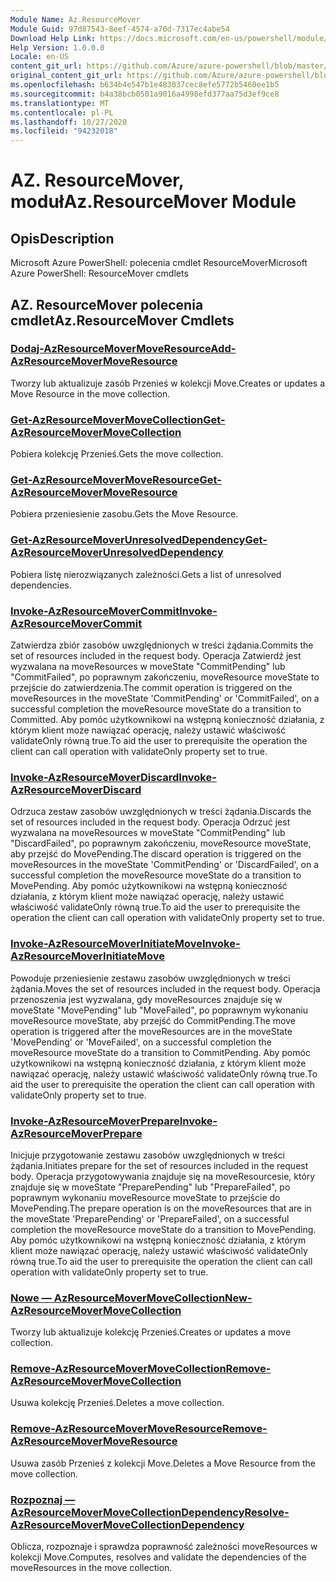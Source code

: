 ```yaml
---
Module Name: Az.ResourceMover
Module Guid: 97d87543-8eef-4574-a70d-7317ec4abe54
Download Help Link: https://docs.microsoft.com/en-us/powershell/module/az.resourcemover
Help Version: 1.0.0.0
Locale: en-US
content_git_url: https://github.com/Azure/azure-powershell/blob/master/src/ResourceMover/help/Az.ResourceMover.md
original_content_git_url: https://github.com/Azure/azure-powershell/blob/master/src/ResourceMover/help/Az.ResourceMover.md
ms.openlocfilehash: b634b4e547b1e483037cec8efe5772b5460ee1b5
ms.sourcegitcommit: b4a38bcb0501a9016a4998efd377aa75d3ef9ce8
ms.translationtype: MT
ms.contentlocale: pl-PL
ms.lasthandoff: 10/27/2020
ms.locfileid: "94232018"
---
```

# <span data-ttu-id="3f66f-101">AZ. ResourceMover, moduł</span><span class="sxs-lookup"><span data-stu-id="3f66f-101">Az.ResourceMover Module</span></span>
## <span data-ttu-id="3f66f-102">Opis</span><span class="sxs-lookup"><span data-stu-id="3f66f-102">Description</span></span>
<span data-ttu-id="3f66f-103">Microsoft Azure PowerShell: polecenia cmdlet ResourceMover</span><span class="sxs-lookup"><span data-stu-id="3f66f-103">Microsoft Azure PowerShell: ResourceMover cmdlets</span></span>

## <span data-ttu-id="3f66f-104">AZ. ResourceMover polecenia cmdlet</span><span class="sxs-lookup"><span data-stu-id="3f66f-104">Az.ResourceMover Cmdlets</span></span>
### [<span data-ttu-id="3f66f-105">Dodaj-AzResourceMoverMoveResource</span><span class="sxs-lookup"><span data-stu-id="3f66f-105">Add-AzResourceMoverMoveResource</span></span>](Add-AzResourceMoverMoveResource.md)
<span data-ttu-id="3f66f-106">Tworzy lub aktualizuje zasób Przenieś w kolekcji Move.</span><span class="sxs-lookup"><span data-stu-id="3f66f-106">Creates or updates a Move Resource in the move collection.</span></span>

### [<span data-ttu-id="3f66f-107">Get-AzResourceMoverMoveCollection</span><span class="sxs-lookup"><span data-stu-id="3f66f-107">Get-AzResourceMoverMoveCollection</span></span>](Get-AzResourceMoverMoveCollection.md)
<span data-ttu-id="3f66f-108">Pobiera kolekcję Przenieś.</span><span class="sxs-lookup"><span data-stu-id="3f66f-108">Gets the move collection.</span></span>

### [<span data-ttu-id="3f66f-109">Get-AzResourceMoverMoveResource</span><span class="sxs-lookup"><span data-stu-id="3f66f-109">Get-AzResourceMoverMoveResource</span></span>](Get-AzResourceMoverMoveResource.md)
<span data-ttu-id="3f66f-110">Pobiera przeniesienie zasobu.</span><span class="sxs-lookup"><span data-stu-id="3f66f-110">Gets the Move Resource.</span></span>

### [<span data-ttu-id="3f66f-111">Get-AzResourceMoverUnresolvedDependency</span><span class="sxs-lookup"><span data-stu-id="3f66f-111">Get-AzResourceMoverUnresolvedDependency</span></span>](Get-AzResourceMoverUnresolvedDependency.md)
<span data-ttu-id="3f66f-112">Pobiera listę nierozwiązanych zależności.</span><span class="sxs-lookup"><span data-stu-id="3f66f-112">Gets a list of unresolved dependencies.</span></span>

### [<span data-ttu-id="3f66f-113">Invoke-AzResourceMoverCommit</span><span class="sxs-lookup"><span data-stu-id="3f66f-113">Invoke-AzResourceMoverCommit</span></span>](Invoke-AzResourceMoverCommit.md)
<span data-ttu-id="3f66f-114">Zatwierdza zbiór zasobów uwzględnionych w treści żądania.</span><span class="sxs-lookup"><span data-stu-id="3f66f-114">Commits the set of resources included in the request body.</span></span>
<span data-ttu-id="3f66f-115">Operacja Zatwierdź jest wyzwalana na moveResources w moveState "CommitPending" lub "CommitFailed", po poprawnym zakończeniu, moveResource moveState to przejście do zatwierdzenia.</span><span class="sxs-lookup"><span data-stu-id="3f66f-115">The commit operation is triggered on the moveResources in the moveState 'CommitPending' or 'CommitFailed', on a successful completion the moveResource moveState do a transition to Committed.</span></span>
<span data-ttu-id="3f66f-116">Aby pomóc użytkownikowi na wstępną konieczność działania, z którym klient może nawiązać operację, należy ustawić właściwość validateOnly równą true.</span><span class="sxs-lookup"><span data-stu-id="3f66f-116">To aid the user to prerequisite the operation the client can call operation with validateOnly property set to true.</span></span>

### [<span data-ttu-id="3f66f-117">Invoke-AzResourceMoverDiscard</span><span class="sxs-lookup"><span data-stu-id="3f66f-117">Invoke-AzResourceMoverDiscard</span></span>](Invoke-AzResourceMoverDiscard.md)
<span data-ttu-id="3f66f-118">Odrzuca zestaw zasobów uwzględnionych w treści żądania.</span><span class="sxs-lookup"><span data-stu-id="3f66f-118">Discards the set of resources included in the request body.</span></span>
<span data-ttu-id="3f66f-119">Operacja Odrzuć jest wyzwalana na moveResources w moveState "CommitPending" lub "DiscardFailed", po poprawnym zakończeniu, moveResource moveState, aby przejść do MovePending.</span><span class="sxs-lookup"><span data-stu-id="3f66f-119">The discard operation is triggered on the moveResources in the moveState 'CommitPending' or 'DiscardFailed', on a successful completion the moveResource moveState do a transition to MovePending.</span></span>
<span data-ttu-id="3f66f-120">Aby pomóc użytkownikowi na wstępną konieczność działania, z którym klient może nawiązać operację, należy ustawić właściwość validateOnly równą true.</span><span class="sxs-lookup"><span data-stu-id="3f66f-120">To aid the user to prerequisite the operation the client can call operation with validateOnly property set to true.</span></span>

### [<span data-ttu-id="3f66f-121">Invoke-AzResourceMoverInitiateMove</span><span class="sxs-lookup"><span data-stu-id="3f66f-121">Invoke-AzResourceMoverInitiateMove</span></span>](Invoke-AzResourceMoverInitiateMove.md)
<span data-ttu-id="3f66f-122">Powoduje przeniesienie zestawu zasobów uwzględnionych w treści żądania.</span><span class="sxs-lookup"><span data-stu-id="3f66f-122">Moves the set of resources included in the request body.</span></span>
<span data-ttu-id="3f66f-123">Operacja przenoszenia jest wyzwalana, gdy moveResources znajduje się w moveState "MovePending" lub "MoveFailed", po poprawnym wykonaniu moveResource moveState, aby przejść do CommitPending.</span><span class="sxs-lookup"><span data-stu-id="3f66f-123">The move operation is triggered after the moveResources are in the moveState 'MovePending' or 'MoveFailed', on a successful completion the moveResource moveState do a transition to CommitPending.</span></span>
<span data-ttu-id="3f66f-124">Aby pomóc użytkownikowi na wstępną konieczność działania, z którym klient może nawiązać operację, należy ustawić właściwość validateOnly równą true.</span><span class="sxs-lookup"><span data-stu-id="3f66f-124">To aid the user to prerequisite the operation the client can call operation with validateOnly property set to true.</span></span>

### [<span data-ttu-id="3f66f-125">Invoke-AzResourceMoverPrepare</span><span class="sxs-lookup"><span data-stu-id="3f66f-125">Invoke-AzResourceMoverPrepare</span></span>](Invoke-AzResourceMoverPrepare.md)
<span data-ttu-id="3f66f-126">Inicjuje przygotowanie zestawu zasobów uwzględnionych w treści żądania.</span><span class="sxs-lookup"><span data-stu-id="3f66f-126">Initiates prepare for the set of resources included in the request body.</span></span>
<span data-ttu-id="3f66f-127">Operacja przygotowywania znajduje się na moveResourcesie, który znajduje się w moveState "PreparePending" lub "PrepareFailed", po poprawnym wykonaniu moveResource moveState to przejście do MovePending.</span><span class="sxs-lookup"><span data-stu-id="3f66f-127">The prepare operation is on the moveResources that are in the moveState 'PreparePending' or 'PrepareFailed', on a successful completion the moveResource moveState do a transition to MovePending.</span></span>
<span data-ttu-id="3f66f-128">Aby pomóc użytkownikowi na wstępną konieczność działania, z którym klient może nawiązać operację, należy ustawić właściwość validateOnly równą true.</span><span class="sxs-lookup"><span data-stu-id="3f66f-128">To aid the user to prerequisite the operation the client can call operation with validateOnly property set to true.</span></span>

### [<span data-ttu-id="3f66f-129">Nowe — AzResourceMoverMoveCollection</span><span class="sxs-lookup"><span data-stu-id="3f66f-129">New-AzResourceMoverMoveCollection</span></span>](New-AzResourceMoverMoveCollection.md)
<span data-ttu-id="3f66f-130">Tworzy lub aktualizuje kolekcję Przenieś.</span><span class="sxs-lookup"><span data-stu-id="3f66f-130">Creates or updates a move collection.</span></span>

### [<span data-ttu-id="3f66f-131">Remove-AzResourceMoverMoveCollection</span><span class="sxs-lookup"><span data-stu-id="3f66f-131">Remove-AzResourceMoverMoveCollection</span></span>](Remove-AzResourceMoverMoveCollection.md)
<span data-ttu-id="3f66f-132">Usuwa kolekcję Przenieś.</span><span class="sxs-lookup"><span data-stu-id="3f66f-132">Deletes a move collection.</span></span>

### [<span data-ttu-id="3f66f-133">Remove-AzResourceMoverMoveResource</span><span class="sxs-lookup"><span data-stu-id="3f66f-133">Remove-AzResourceMoverMoveResource</span></span>](Remove-AzResourceMoverMoveResource.md)
<span data-ttu-id="3f66f-134">Usuwa zasób Przenieś z kolekcji Move.</span><span class="sxs-lookup"><span data-stu-id="3f66f-134">Deletes a Move Resource from the move collection.</span></span>

### [<span data-ttu-id="3f66f-135">Rozpoznaj — AzResourceMoverMoveCollectionDependency</span><span class="sxs-lookup"><span data-stu-id="3f66f-135">Resolve-AzResourceMoverMoveCollectionDependency</span></span>](Resolve-AzResourceMoverMoveCollectionDependency.md)
<span data-ttu-id="3f66f-136">Oblicza, rozpoznaje i sprawdza poprawność zależności moveResources w kolekcji Move.</span><span class="sxs-lookup"><span data-stu-id="3f66f-136">Computes, resolves and validate the dependencies of the moveResources in the move collection.</span></span>

